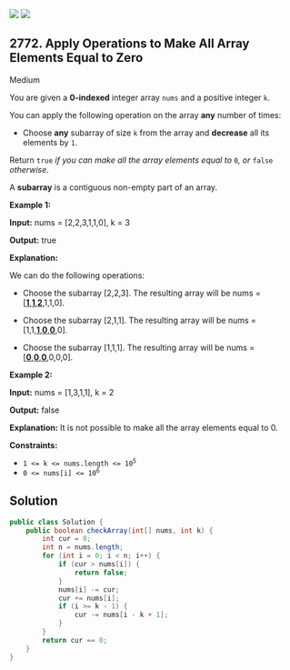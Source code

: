[![](https://img.shields.io/github/stars/javadev/LeetCode-in-Java?label=Stars&style=flat-square)](https://github.com/javadev/LeetCode-in-Java)
[![](https://img.shields.io/github/forks/javadev/LeetCode-in-Java?label=Fork%20me%20on%20GitHub%20&style=flat-square)](https://github.com/javadev/LeetCode-in-Java/fork)

## 2772\. Apply Operations to Make All Array Elements Equal to Zero

Medium

You are given a **0-indexed** integer array `nums` and a positive integer `k`.

You can apply the following operation on the array **any** number of times:

*   Choose **any** subarray of size `k` from the array and **decrease** all its elements by `1`.

Return `true` _if you can make all the array elements equal to_ `0`_, or_ `false` _otherwise_.

A **subarray** is a contiguous non-empty part of an array.

**Example 1:**

**Input:** nums = [2,2,3,1,1,0], k = 3

**Output:** true

**Explanation:**

We can do the following operations:

- Choose the subarray [2,2,3]. The resulting array will be nums = [**<ins>1</ins>**,**<ins>1</ins>**,**<ins>2</ins>**,1,1,0].

- Choose the subarray [2,1,1]. The resulting array will be nums = [1,1,**<ins>1</ins>**,**<ins>0</ins>**,**<ins>0</ins>**,0].

- Choose the subarray [1,1,1]. The resulting array will be nums = [<ins>**0**</ins>,<ins>**0**</ins>,<ins>**0**</ins>,0,0,0]. 

**Example 2:**

**Input:** nums = [1,3,1,1], k = 2

**Output:** false

**Explanation:** It is not possible to make all the array elements equal to 0. 

**Constraints:**

*   <code>1 <= k <= nums.length <= 10<sup>5</sup></code>
*   <code>0 <= nums[i] <= 10<sup>6</sup></code>

## Solution

```java
public class Solution {
    public boolean checkArray(int[] nums, int k) {
        int cur = 0;
        int n = nums.length;
        for (int i = 0; i < n; i++) {
            if (cur > nums[i]) {
                return false;
            }
            nums[i] -= cur;
            cur += nums[i];
            if (i >= k - 1) {
                cur -= nums[i - k + 1];
            }
        }
        return cur == 0;
    }
}
```